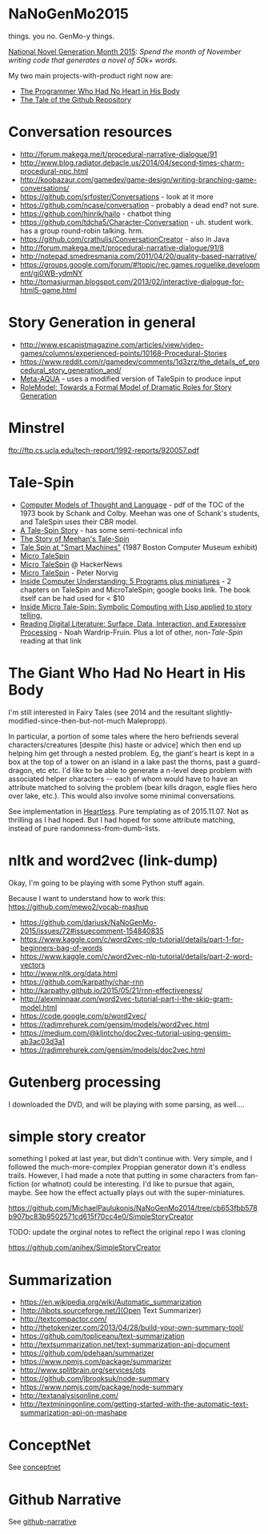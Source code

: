 # NaNoGenMo2015
things. you no. GenMo-y things.

[National Novel Generation Month 2015](https://github.com/dariusk/NaNoGenMo-2015/): _Spend the month of November writing code that generates a novel of 50k+ words._

My two main projects-with-product right now are:

 - [The Programmer Who Had No Heart in His Body](https://github.com/dariusk/NaNoGenMo-2015/issues/14)
 - [The Tale of the Github Repository](https://github.com/dariusk/NaNoGenMo-2015/issues/162)


# Conversation resources

 - http://forum.makega.me/t/procedural-narrative-dialogue/91
 - http://www.blog.radiator.debacle.us/2014/04/second-times-charm-procedural-npc.html
 - http://koobazaur.com/gamedev/game-design/writing-branching-game-conversations/
 - https://github.com/srfoster/Conversations - look at it more
 - https://github.com/ncase/conversation - probably a dead end? not sure.
 - https://github.com/hinrik/hailo - chatbot thing
 - https://github.com/tdcha5/Character-Conversation - uh. student work. has a group round-robin talking. hrm.
 - https://github.com/crathulis/ConversationCreator - also in Java
 - http://forum.makega.me/t/procedural-narrative-dialogue/91/8
 - http://notepad.smedresmania.com/2011/04/20/quality-based-narrative/
 - https://groups.google.com/forum/#!topic/rec.games.roguelike.development/gj0WB-ydmNY
 - http://tomasjurman.blogspot.com/2013/02/interactive-dialogue-for-html5-game.html


# Story Generation in general

 - http://www.escapistmagazine.com/articles/view/video-games/columns/experienced-points/10168-Procedural-Stories
 - https://www.reddit.com/r/gamedev/comments/1d3zrz/the_details_of_procedural_story_generation_and/
 - [Meta-AQUA](https://web.archive.org/web/20100427191143/http://mcox.org/Meta-AQUA/) - uses a modified version of TaleSpin to produce input
 - [RoleModel: Towards a Formal Model of Dramatic Roles for Story Generation ](https://users.soe.ucsc.edu/~amsmith/papers/a17-chen.pdf)


# Minstrel

ftp://ftp.cs.ucla.edu/tech-report/1992-reports/920057.pdf


# Tale-Spin

 - [Computer Models of Thought and Language](http://tocs.ulb.tu-darmstadt.de/58992227.pdf) - pdf of the TOC of the 1973 book by Schank and Colby. Meehan was one of Schank's students, and TaleSpin uses their CBR model.
 - [A Tale-Spin Story](https://grandtextauto.soe.ucsc.edu/2008/02/19/ep-52-a-tale-spin-story/) - has some semi-technical info
 - [The Story of Meehan's Tale-Spin](https://grandtextauto.soe.ucsc.edu/2006/09/13/the-story-of-meehans-tale-spin/)
 - [Tale Spin at "Smart Machines"](https://grandtextauto.soe.ucsc.edu/2007/10/28/tale-spin-at-smart-machines/) (1987 Boston Computer Museum exhibit)
 - [Micro TaleSpin](http://eliterature.org/2006/01/meehan-and-sacks-micro-talespin/)
 - [Micro TaleSpin](https://news.ycombinator.com/item?id=9947986) @ HackerNews
 - [Micro TaleSpin]( http://norvig.com/ltd/test/micro-tale-spin.lisp) - Peter Norvig
 - [Inside Computer Understanding: 5 Programs plus miniatures](https://books.google.com/books?id=fdDGBQAAQBAJ&pg=PT272&lpg=PT272&dq=%22talespin%22+-disney+lisp&source=bl&ots=YZ1w-skWxN&sig=aqKgntGecLRwphMaLfd0bco540w&hl=en&sa=X&ved=0CEAQ6AEwB2oVChMIqbm3_KfgyAIVQqA-Ch2hhw5h#v=onepage&q=%22talespin%22%20-disney%20lisp&f=false) - 2 chapters on TaleSpin and MicroTaleSpin; google books link. The book itself can be had used for < $10
 - [Inside Micro Tale-Spin: Symbolic Computing with Lisp applied to story telling.](http://lispm.de/mts)
 - [Reading Digital Literature: Surface, Data, Interaction, and Expressive Processing](http://digitalhumanities.org/companion/view?docId=blackwell/9781405148641/9781405148641.xml&chunk.id=ss1-5-2&toc.id=0&brand=9781405148641_brand) - Noah Wardrip-Fruin. Plus a lot of other, non-_Tale-Spin_ reading at that link


# The Giant Who Had No Heart in His Body

I'm still interested in Fairy Tales (see 2014 and the resultant slightly-modified-since-then-but-not-much Malepropp).

In particular, a portion of some tales where the hero befriends several characters/creatures [despite (his) haste or advice] which then end up helping him get through a nested problem. Eg, the giant's heart is kept in a box at the top of a tower on an island in a lake past the thorns, past a guard-dragon, etc etc. I'd like to be able to generate a n-level deep problem with associated helper characters -- each of whom would have to have an attribute matched to solving the problem (bear kills dragon, eagle flies hero over lake, etc.). This would also involve some minimal conversations.

See implementation in [Heartless](https://github.com/MichaelPaulukonis/NaNoGenMo2015/tree/master/heartless). Pure templating as of 2015.11.07. Not as thrilling as I had hoped. But I had hoped for some attribute matching, instead of pure randomness-from-dumb-lists.


# nltk and word2vec (link-dump)
Okay, I'm going to be playing with some Python stuff again.

Because I want to understand how to work this: https://github.com/mewo2/vocab-mashup

 - https://github.com/dariusk/NaNoGenMo-2015/issues/72#issuecomment-154840835
 - https://www.kaggle.com/c/word2vec-nlp-tutorial/details/part-1-for-beginners-bag-of-words
 - https://www.kaggle.com/c/word2vec-nlp-tutorial/details/part-2-word-vectors
 - http://www.nltk.org/data.html
 - https://github.com/karpathy/char-rnn
 - http://karpathy.github.io/2015/05/21/rnn-effectiveness/
 - http://alexminnaar.com/word2vec-tutorial-part-i-the-skip-gram-model.html
 - https://code.google.com/p/word2vec/
 - https://radimrehurek.com/gensim/models/word2vec.html
 - https://medium.com/@klintcho/doc2vec-tutorial-using-gensim-ab3ac03d3a1
 - https://radimrehurek.com/gensim/models/doc2vec.html

# Gutenberg processing
I downloaded the DVD, and will be playing with some parsing, as well....


# simple story creator
something I poked at last year, but didn't continue with.
Very simple, and I followed the much-more-complex Proppian generator down it's endless trails.
However, I had made a note that putting in some characters from fan-fiction (or whatnot) could be interesting.
I'd like to pursue that again, maybe.
See how the effect actually plays out with the super-miniatures.

https://github.com/MichaelPaulukonis/NaNoGenMo2014/tree/cb653fbb578b907bc83b9502571cd615f70cc4e0/SimpleStoryCreator

TODO: update the orginal notes to reflect the original repo I was cloning

https://github.com/anihex/SimpleStoryCreator


# Summarization
 - https://en.wikipedia.org/wiki/Automatic_summarization
 - [http://libots.sourceforge.net/](Open Text Summarizer)
 - http://textcompactor.com/
 - http://thetokenizer.com/2013/04/28/build-your-own-summary-tool/
 - https://github.com/topliceanu/text-summarization
 - http://textsummarization.net/text-summarization-api-document
 - https://github.com/pdehaan/summarizer
  - https://www.npmjs.com/package/summarizer
 - http://www.splitbrain.org/services/ots
 - https://github.com/jbrooksuk/node-summary
  - https://www.npmjs.com/package/node-summary
 - http://textanalysisonline.com/
 - http://textminingonline.com/getting-started-with-the-automatic-text-summarization-api-on-mashape


# ConceptNet
See [conceptnet](https://github.com/MichaelPaulukonis/NaNoGenMo2015/tree/master/conceptnet)

# Github Narrative

See [github-narrative](https://github.com/MichaelPaulukonis/NaNoGenMo2015/tree/master/github-narrative)
